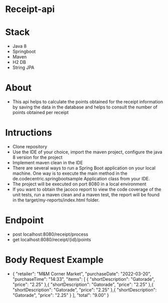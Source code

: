 # Receipt-api

# Stack
- Java 8
- Springboot
- Maven
- H2 DB
- String JPA

# About
- This api helps to calculate the points obtained for the receipt information by saving the data in the database and helps to consult the number of points obtained per receipt

# Intructions
- Clone repository
- Use the IDE of your choice, import the maven project, configure the java 8 version for the project
- Implement maven clean in the IDE
- There are several ways to run a Spring Boot application on your local machine. One way is to execute the main method in the de.codecentric.springbootsample Application class from your IDE.
- The project will be executed on port 8080 in a local environment
- If you want to obtain the jacoco report to view the code coverage of the unit tests, run a maven clean and a maven test, the report will be found in the target/my-reports/index.html folder.

# Endpoint
- post  localhost:8080/receipt/process
- get localhost:8080/receipt/{id}/points

# Body Request Example
- {
  "retailer": "M&M Corner Market",
  "purchaseDate": "2022-03-20",
  "purchaseTime": "14:33",
  "items": [
    {
      "shortDescription": "Gatorade",
      "price": "2.25"
    },{
      "shortDescription": "Gatorade",
      "price": "2.25"
    },{
      "shortDescription": "Gatorade",
      "price": "2.25"
    },{
      "shortDescription": "Gatorade",
      "price": "2.25"
    }
  ],
  "total": "9.00"
}


